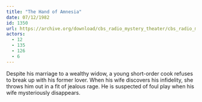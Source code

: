 ```yaml
---
title: "The Hand of Amnesia"
date: 07/12/1982
id: 1350
url: https://archive.org/download/cbs_radio_mystery_theater/cbs_radio_mystery_theater-1301-1350.zip/cbs_radio_mystery_theater-1301-1350%2Fcbsrmt_1350_the_hand_of_amnesia.mp3
actors:
  - 12
  - 135
  - 126
  - 6
---
```

Despite his marriage to a wealthy widow, a young short-order cook refuses to break up with his former lover. When his wife discovers his infidelity, she throws him out in a fit of jealous rage. He is suspected of foul play when his wife mysteriously disappears.